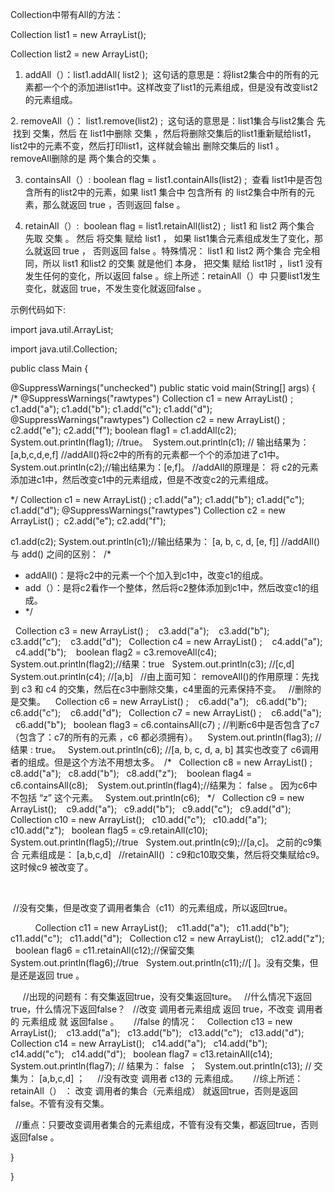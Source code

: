 Collection中带有All的方法： 

Collection list1 = new ArrayList();

Collection list2 = new ArrayList(); 

1. addAll（）：list1.addAll( list2 );  这句话的意思是：将list2集合中的所有的元素都一个个的添加进list1中。这样改变了list1的元素组成，但是没有改变list2的元素组成。

2. removeAll（）： list1.remove(list2) ;  这句话的意思是：list1集合与list2集合 先  找到 交集，然后 在 list1中删除 交集 ，然后将删除交集后的list1重新赋给list1，list2中的元素不变，然后打印list1，这样就会输出 删除交集后的 list1 。 removeAll删除的是 两个集合的交集 。 

3. containsAll（）: boolean flag = list1.containAlls(list2) ;  查看 list1中是否包含所有的list2中的元素，如果 list1 集合中 包含所有 的 list2集合中所有的元素，那么就返回 true ，否则返回 false 。

4. retainAll（）:  boolean flag = list1.retainAll(list2) ;  list1 和 list2 两个集合 先取 交集 。 然后 将交集 赋给 list1 ， 如果 list1集合元素组成发生了变化，那么就返回 true ， 否则返回 false 。特殊情况： list1 和 list2 两个集合 完全相同，所以 list1 和list2 的交集 就是他们 本身， 把交集 赋给 list1时 ，list1 没有发生任何的变化，所以返回 false 。综上所述：retainAll（）中 只要list1发生变化，就返回 true，不发生变化就返回false 。

示例代码如下:

import java.util.ArrayList;

import java.util.Collection;


public class Main {


@SuppressWarnings("unchecked")
public static void main(String[] args) {
/*
@SuppressWarnings("rawtypes")
Collection c1 = new ArrayList() ;
c1.add("a");
c1.add("b");
c1.add("c");
c1.add("d");
@SuppressWarnings("rawtypes")
Collection c2 = new ArrayList() ; 
c2.add("e");
c2.add("f");
boolean flag1 = c1.addAll(c2);
System.out.println(flag1); //true。 
System.out.println(c1); // 输出结果为：[a,b,c,d,e,f]
//addAll()将c2中的所有的元素都一个个的添加进了c1中。
System.out.println(c2);//输出结果为：[e,f]。
//addAll的原理是： 将 c2的元素添加进c1中，然后改变c1中的元素组成，但是不改变c2的元素组成。

*/
Collection c1 = new ArrayList() ;
c1.add("a");
c1.add("b");
c1.add("c");
c1.add("d");
@SuppressWarnings("rawtypes")
Collection c2 = new ArrayList() ; 
c2.add("e");
c2.add("f");

c1.add(c2);
System.out.println(c1);//输出结果为： [a, b, c, d, [e, f]]
//addAll() 与 add() 之间的区别： 
/*
* addAll()：是将c2中的元素一个个加入到c1中，改变c1的组成。 
* add（）：是将c2看作一个整体，然后将c2整体添加到c1中，然后改变c1的组成。
* */



  Collection c3 = new ArrayList() ; 
  c3.add("a"); 
  c3.add("b"); 
  c3.add("c"); 
  c3.add("d");
  Collection c4 = new ArrayList() ; 
  c4.add("a"); 
  c4.add("b"); 
  boolean flag2 = c3.removeAll(c4); 
  System.out.println(flag2);//结果：true
  System.out.println(c3); //[c,d]  
  System.out.println(c4); //[a,b]
  //由上面可知： removeAll()的作用原理：先找到 c3 和 c4 的交集，然后在c3中删除交集，c4里面的元素保持不变。
  //删除的是交集。 
  Collection c6 = new ArrayList() ; 
  c6.add("a");
  c6.add("b");
  c6.add("c"); 
  c6.add("d");
  Collection c7 = new ArrayList() ; 
  c6.add("a");
  c6.add("b");
  boolean flag3 = c6.containsAll(c7) ; //判断c6中是否包含了c7（包含了：c7的所有的元素 ，c6 都必须拥有）。 
  System.out.println(flag3); //结果 : true。
  System.out.println(c6); //[a, b, c, d, a, b] 其实也改变了 c6调用者的组成。但是这个方法不用想太多。
 /*
  Collection c8 = new ArrayList() ; 
  c8.add("a");
  c8.add("b");
  c8.add("z"); 
  boolean flag4 = c6.containsAll(c8); 
  System.out.println(flag4);//结果为： false 。 因为c6中不包括 “z” 这个元素。
  System.out.println(c6);
  */
  Collection c9 = new ArrayList(); 
  c9.add("a");
  c9.add("b");
  c9.add("c");
  c9.add("d");
  Collection c10 = new ArrayList();
  c10.add("c");
  c10.add("a");
  c10.add("z");
  boolean flag5 = c9.retainAll(c10);
  System.out.println(flag5);//true
  System.out.println(c9);//[a,c]。 之前的c9集合 元素组成是： [a,b,c,d]
  //retainAll() ：c9和c10取交集，然后将交集赋给c9。这时候c9 被改变了。

 

 //没有交集，但是改变了调用者集合（c11）的元素组成，所以返回true。 

          Collection c11 = new ArrayList(); 
  c11.add("a");
  c11.add("b");
  c11.add("c");
  c11.add("d");
  Collection c12 = new ArrayList();
  c12.add("z");
  boolean flag6 = c11.retainAll(c12);//保留交集
  System.out.println(flag6);//true
  System.out.println(c11);//[ ]。没有交集，但是还是返回 true 。

  
  //出现的问题有：有交集返回true，没有交集返回ture。
  //什么情况下返回true，什么情况下返回false？
  //改变 调用者元素组成 返回 true，不改变 调用者的 元素组成 就 返回false 。
  
  //false 的情况： 
  Collection c13 = new ArrayList(); 
  c13.add("a");
  c13.add("b");
  c13.add("c");
  c13.add("d");
  Collection c14 = new ArrayList();
  c14.add("a");
  c14.add("b");
  c14.add("c");
  c14.add("d");
  boolean flag7 = c13.retainAll(c14);
  System.out.println(flag7); // 结果为： false  ；
  System.out.println(c13); // 交集为： [a,b,c,d] ；  
  //没有改变 调用者 c13的 元素组成。
  
  //综上所述： retainAll（） ： 改变 调用者的集合（元素组成） 就返回true，否则是返回false。不管有没有交集。

  //重点：只要改变调用者集合的元素组成，不管有没有交集，都返回true，否则返回false 。

}


}
